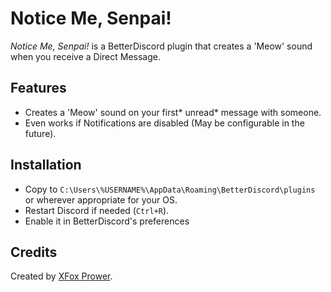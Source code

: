 # Notice Me, Senpai!
*Notice Me, Senpai!* is a BetterDiscord plugin that creates a 'Meow' sound when you receive a Direct Message.

## Features
* Creates a 'Meow' sound on your first* unread* message with someone.
* Even works if Notifications are disabled (May be configurable in the future).

## Installation
* Copy to `C:\Users\%USERNAME%\AppData\Roaming\BetterDiscord\plugins` or wherever appropriate for your OS.
* Restart Discord if needed (`Ctrl+R`).
* Enable it in BetterDiscord's preferences
 
## Credits
Created by [XFox Prower](https://github.com/XFoxPrower/).
